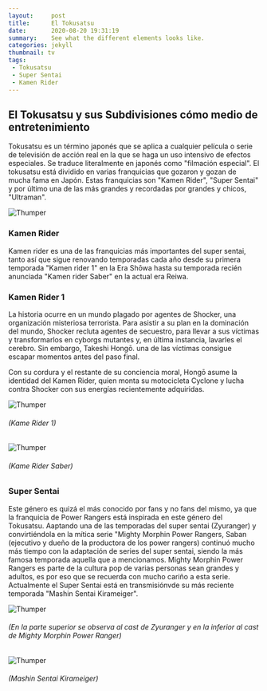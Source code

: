 ```yaml
---
layout:     post
title:      El Tokusatsu
date:       2020-08-20 19:31:19
summary:    See what the different elements looks like.
categories: jekyll
thumbnail: tv
tags:
 - Tokusatsu
 - Super Sentai
 - Kamen Rider
---
```


<h2>El Tokusatsu y sus Subdivisiones cómo medio de entretenimiento</h2>

Tokusatsu es un término japonés que se aplica a cualquier película o serie de televisión de acción real en la que se haga un uso intensivo de efectos especiales. Se traduce literalmente en japonés como "filmación especial". El tokusatsu está dividido en varias franquicias que gozaron y gozan de mucha fama en Japón. Estas franquicias son "Kamen Rider", "Super Sentai" y por último una de las más grandes y recordadas por grandes y chicos, "Ultraman". 

![Thumper](https://i.pinimg.com/474x/a7/55/20/a7552086f1ae4ede7a79dc4cdc6187e8.jpg)

<h3>Kamen Rider</h3>

Kamen rider es una de las franquicias más importantes del super sentai, tanto así que sigue renovando temporadas cada año desde su primera temporada "Kamen rider 1" en la Era Shōwa hasta su temporada recién anunciada "Kamen rider Saber" en la actual era Reiwa.

<h3>Kamen Rider 1</h3>
La historia ocurre en un mundo plagado por agentes de Shocker, una organización misteriosa terrorista. Para asistir a su plan en la dominación del mundo, Shocker recluta agentes de secuestro, para llevar a sus víctimas y transformarlos en cyborgs mutantes y, en última instancia, lavarles el cerebro. Sin embargo, Takeshi Hongō. una de las víctimas consigue escapar momentos antes del paso final.

Con su cordura y el restante de su conciencia moral, Hongō asume la identidad del Kamen Rider, quien monta su motocicleta Cyclone y lucha contra Shocker con sus energías recientemente adquiridas.

![Thumper](https://www.nippon.com/es/ncommon/contents/views/99294/99294.jpg)
<h6>(Kame Rider 1)</h6>

![Thumper](https://vignette.wikia.nocookie.net/kamenrider/images/3/31/Kamen_Rider_Saber_Poster.jpg/revision/latest/scale-to-width-down/360?cb=20200729114658)
<h6>(Kame Rider Saber)</h6>

<h3>Super Sentai</h3>
Este género es quizá el más conocido por fans y no fans del mismo, ya que la franquicia de Power Rangers está inspirada en este género del Tokusatsu. Aaptando una de las temporadas del super sentai (Zyuranger) y convirtiéndola en la mítica serie "Mighty Morphin Power Rangers, Saban (ejecutivo y dueño de la productora de los power rangers) continuó mucho más tiempo con la adaptación de series del super sentai, siendo la más famosa temporada aquella que a mencionamos. Mighty Morphin Power Rangers es parte de la cultura pop de varias personas sean grandes y adultos, es por eso que se recuerda con mucho cariño a esta serie. Actualmente el Super Sentai está en transmisiónvde su más reciente temporada "Mashin Sentai Kirameiger".

![Thumper](https://www.nerdix.cl/wp-content/uploads/2018/08/top-the-cast-of-toeis-kyoryu-sentai-zyuranger-bottom-the-cast-of-sabans-mighty-morphin-power.jpeg)
<h6>(En la parte superior se observa al cast de Zyuranger y en la inferior al cast de Mighty Morphin Power Ranger)</h6>

![Thumper](https://i1.wp.com/www.theilluminerdi.com/wp-content/uploads/2020/01/mashin-sentai-kirameiger-e1577361749835.jpg)
<h6>(Mashin Sentai Kirameiger)</h6>
